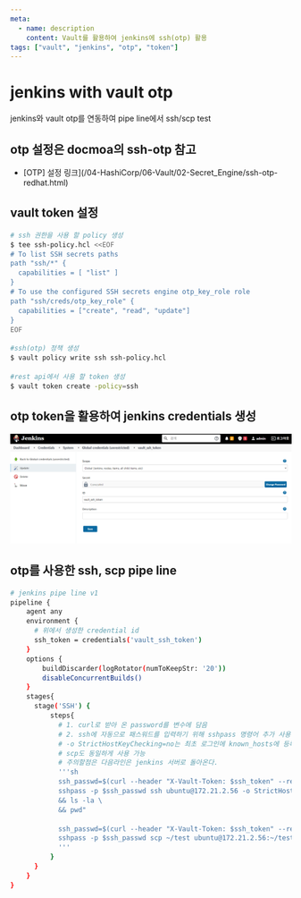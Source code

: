 ```yaml
---
meta:
  - name: description
    content: Vault를 활용하여 jenkins에 ssh(otp) 활용
tags: ["vault", "jenkins", "otp", "token"]
---
```

# jenkins with vault otp
jenkins와 vault otp를 연동하여 pipe line에서 ssh/scp test

## otp 설정은 docmoa의 ssh-otp 참고
- [OTP] 설정 링크](/04-HashiCorp/06-Vault/02-Secret_Engine/ssh-otp-redhat.html)

## vault token 설정
```bash
# ssh 권한을 사용 할 policy 생성
$ tee ssh-policy.hcl <<EOF
# To list SSH secrets paths
path "ssh/*" {
  capabilities = [ "list" ]
}
# To use the configured SSH secrets engine otp_key_role role
path "ssh/creds/otp_key_role" {
  capabilities = ["create", "read", "update"]
}
EOF

#ssh(otp) 정책 생성
$ vault policy write ssh ssh-policy.hcl

#rest api에서 사용 할 token 생성
$ vault token create -policy=ssh
```

## otp token을 활용하여 jenkins credentials 생성
![](./image/vault_jenkins_token.png)

## otp를 사용한 ssh, scp pipe line
``` bash
# jenkins pipe line v1
pipeline {
    agent any
    environment {
      # 위에서 생성한 credential id
      ssh_token = credentials('vault_ssh_token')
    }
    options {
        buildDiscarder(logRotator(numToKeepStr: '20'))
        disableConcurrentBuilds()
    }
    stages{   
      stage('SSH') {
          steps{
            # 1. curl로 받아 온 password를 변수에 담음
            # 2. ssh에 자동으로 패스워드를 입력하기 위해 sshpass 명령어 추가 사용 
            # -o StrictHostKeyChecking=no는 최초 로그인에 known_hosts에 등록하는 문구 무시
            # scp도 동일하게 사용 가능
            # 주의할점은 다음라인은 jenkins 서버로 돌아온다.
            '''sh
            ssh_passwd=$(curl --header "X-Vault-Token: $ssh_token" --request POST --data '{"ip": "172.21.2.56"}' http://172.21.2.50:8200/v1/ssh/creds/otp_key_role  | jq ".data.key" | tr -d '""')
            sshpass -p $ssh_passwd ssh ubuntu@172.21.2.56 -o StrictHostKeyChecking=no "cd /usr/local \
            && ls -la \
            && pwd"

            ssh_passwd=$(curl --header "X-Vault-Token: $ssh_token" --request POST --data '{"ip": "172.21.2.56"}' http://172.21.2.50:8200/v1/ssh/creds/otp_key_role  | jq ".data.key" | tr -d '""')
            sshpass -p $ssh_passwd scp ~/test ubuntu@172.21.2.56:~/test -o StrictHostKeyChecking=no
            '''
          }
      }
    }
}
```